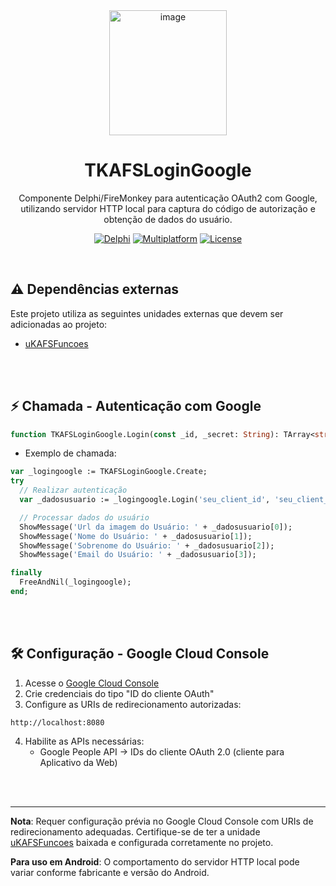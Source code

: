 <div align="center">
<img width="188" height="200" alt="image" src="https://github.com/user-attachments/assets/60d8a531-d1b0-4282-a91c-0d24467ffd8b" /></div><p>

# <div align="center"><strong>TKAFSLoginGoogle</strong></div> 

<div align="center">
Componente Delphi/FireMonkey para autenticação OAuth2 com Google,<br> 
utilizando servidor HTTP local para captura do código de autorização e obtenção de dados do usuário.
</p>

[![Delphi](https://img.shields.io/badge/Delphi-XE8+-B22222?logo=delphi)](https://www.embarcadero.com/products/delphi)
[![Multiplatform](https://img.shields.io/badge/Multiplatform-Windows/Linux/macOS/Android/IOS-8250DF)]([https://www.embarcadero.com/products/delphi/cross-platform](https://docwiki.embarcadero.com/RADStudio/Athens/en/Developing_Multi-Device_Applications))
[![License](https://img.shields.io/badge/License-GPLv3-blue)](LICENSE)
</div><br>

## ⚠️ Dependências externas

Este projeto utiliza as seguintes unidades externas que devem ser adicionadas ao projeto:
- [uKAFSFuncoes](https://github.com/ViniciusdoAmaralReis/uKAFSFuncoes) 
<div></div><br><br>


## ⚡ Chamada - Autenticação com Google
```pascal
function TKAFSLoginGoogle.Login(const _id, _secret: String): TArray<string>;
```
- Exemplo de chamada:
```pascal
var _logingoogle := TKAFSLoginGoogle.Create;
try
  // Realizar autenticação
  var _dadosusuario := _logingoogle.Login('seu_client_id', 'seu_client_secret');

  // Processar dados do usuário
  ShowMessage('Url da imagem do Usuário: ' + _dadosusuario[0]);
  ShowMessage('Nome do Usuário: ' + _dadosusuario[1]);
  ShowMessage('Sobrenome do Usuário: ' + _dadosusuario[2]);
  ShowMessage('Email do Usuário: ' + _dadosusuario[3]);

finally
  FreeAndNil(_logingoogle);
end;
```
<div></div><br><br>


## 🛠️ Configuração - Google Cloud Console
1. Acesse o [Google Cloud Console](https://console.cloud.google.com/)
2. Crie credenciais do tipo "ID do cliente OAuth"
3. Configure as URIs de redirecionamento autorizadas:
```
http://localhost:8080
```
4. Habilite as APIs necessárias:
   - Google People API -> IDs do cliente OAuth 2.0 (cliente para Aplicativo da Web)
<div></div><br><br>
   

---
**Nota**: Requer configuração prévia no Google Cloud Console com URIs de redirecionamento adequadas. Certifique-se de ter a unidade [uKAFSFuncoes](https://github.com/ViniciusdoAmaralReis/uKAFSFuncoes) baixada e configurada corretamente no projeto.

**Para uso em Android**: O comportamento do servidor HTTP local pode variar conforme fabricante e versão do Android.
